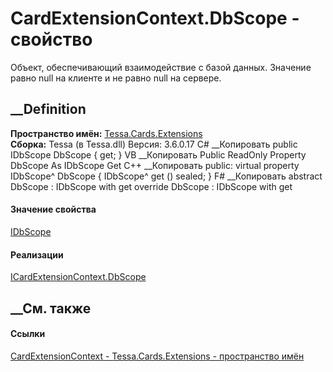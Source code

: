 # CardExtensionContext.DbScope - свойство
Объект, обеспечивающий взаимодействие с базой данных. Значение равно null на
клиенте и не равно null на сервере.
## __Definition
 **Пространство имён:** [Tessa.Cards.Extensions](N_Tessa_Cards_Extensions.htm)  
 **Сборка:** Tessa (в Tessa.dll) Версия: 3.6.0.17
C# __Копировать
     public IDbScope DbScope { get; }
VB __Копировать
     Public ReadOnly Property DbScope As IDbScope
    	Get
C++ __Копировать
     public:
    virtual property IDbScope^ DbScope {
    	IDbScope^ get () sealed;
    }
F# __Копировать
     abstract DbScope : IDbScope with get
    override DbScope : IDbScope with get
#### Значение свойства
[IDbScope](T_Tessa_Platform_Data_IDbScope.htm)
#### Реализации
[ICardExtensionContext.DbScope](P_Tessa_Cards_Extensions_ICardExtensionContext_DbScope.htm)  
##  __См. также
#### Ссылки
[CardExtensionContext - ](T_Tessa_Cards_Extensions_CardExtensionContext.htm)
[Tessa.Cards.Extensions - пространство имён](N_Tessa_Cards_Extensions.htm)
